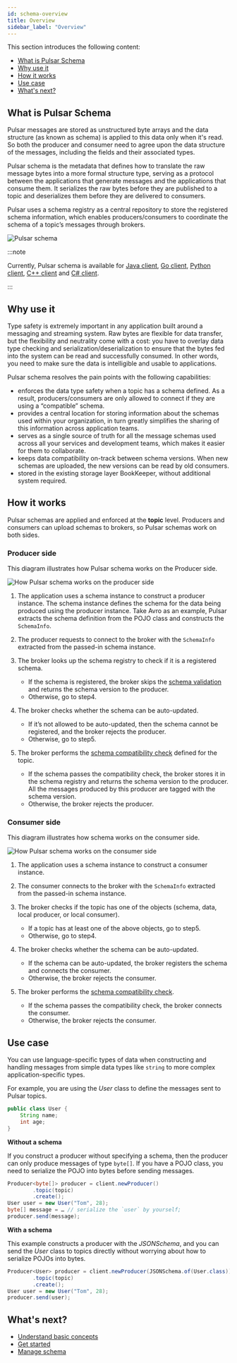 ```yaml
---
id: schema-overview
title: Overview
sidebar_label: "Overview"
---
```


This section introduces the following content:
* [What is Pulsar Schema](#what-is-pulsar-schema)
* [Why use it](#why-use-it)
* [How it works](#how-it-works)
* [Use case](#use-case)
* [What's next?](#whats-next)

## What is Pulsar Schema

Pulsar messages are stored as unstructured byte arrays and the data structure (as known as schema) is applied to this data only when it's read. So both the producer and consumer need to agree upon the data structure of the messages, including the fields and their associated types.

Pulsar schema is the metadata that defines how to translate the raw message bytes into a more formal structure type, serving as a protocol between the applications that generate messages and the applications that consume them. It serializes the raw bytes before they are published to a topic and deserializes them before they are delivered to consumers.

Pulsar uses a schema registry as a central repository to store the registered schema information, which enables producers/consumers to coordinate the schema of a topic’s messages through brokers.

![Pulsar schema](/assets/schema.svg)

:::note

Currently, Pulsar schema is available for [Java client](client-libraries-java.md), [Go client](client-libraries-go.md), [Python client](client-libraries-python.md), [C++ client](client-libraries-cpp.md) and [C# client](client-libraries-dotnet.md).

:::

## Why use it

Type safety is extremely important in any application built around a messaging and streaming system. Raw bytes are flexible for data transfer, but the flexibility and neutrality come with a cost: you have to overlay data type checking and serialization/deserialization to ensure that the bytes fed into the system can be read and successfully consumed. In other words, you need to make sure the data is intelligible and usable to applications.

Pulsar schema resolves the pain points with the following capabilities:
* enforces the data type safety when a topic has a schema defined. As a result, producers/consumers are only allowed to connect if they are using a “compatible” schema.
* provides a central location for storing information about the schemas used within your organization, in turn greatly simplifies the sharing of this information across application teams.
* serves as a single source of truth for all the message schemas used across all your services and development teams, which makes it easier for them to collaborate.
* keeps data compatibility on-track between schema versions. When new schemas are uploaded, the new versions can be read by old consumers. 
* stored in the existing storage layer BookKeeper, without additional system required.

## How it works

Pulsar schemas are applied and enforced at the **topic** level. Producers and consumers can upload schemas to brokers, so Pulsar schemas work on both sides.

### Producer side

This diagram illustrates how Pulsar schema works on the Producer side.

![How Pulsar schema works on the producer side](/assets/schema-producer.svg)

1. The application uses a schema instance to construct a producer instance. 
   The schema instance defines the schema for the data being produced using the producer instance. Take Avro as an example, Pulsar extracts the schema definition from the POJO class and constructs the `SchemaInfo`.

2. The producer requests to connect to the broker with the `SchemaInfo` extracted from the passed-in schema instance.
   
3. The broker looks up the schema registry to check if it is a registered schema. 
   * If the schema is registered, the broker skips the [schema validation](understand-schema.md#schema-validation) and returns the schema version to the producer.
   * Otherwise, go to step4.

4. The broker checks whether the schema can be auto-updated. 
   * If it’s not allowed to be auto-updated, then the schema cannot be registered, and the broker rejects the producer.
   * Otherwise, go to step5.

5. The broker performs the [schema compatibility check](understand-schema.md#schema-compatibility-check) defined for the topic.
   * If the schema passes the compatibility check, the broker stores it in the schema registry and returns the schema version to the producer. All the messages produced by this producer are tagged with the schema version. 
   * Otherwise, the broker rejects the producer.

### Consumer side

This diagram illustrates how schema works on the consumer side. 

![How Pulsar schema works on the consumer side](/assets/schema-consumer.svg)

1. The application uses a schema instance to construct a consumer instance.

2. The consumer connects to the broker with the `SchemaInfo` extracted from the passed-in schema instance.

3. The broker checks if the topic has one of the objects (schema, data, local producer, or local consumer).
   * If a topic has at least one of the above objects, go to step5.
   * Otherwise, go to step4.

4. The broker checks whether the schema can be auto-updated.
     * If the schema can be auto-updated, the broker registers the schema and connects the consumer.
     * Otherwise, the broker rejects the consumer.
       
5. The broker performs the [schema compatibility check](understand-schema.md#schema-compatibility-check).
     * If the schema passes the compatibility check, the broker connects the consumer.
     * Otherwise, the broker rejects the consumer. 

## Use case

You can use language-specific types of data when constructing and handling messages from simple data types like `string` to more complex application-specific types.

For example, you are using the _User_ class to define the messages sent to Pulsar topics.

```java
public class User {
    String name;
    int age;
}
```

**Without a schema**

If you construct a producer without specifying a schema, then the producer can only produce messages of type `byte[]`. If you have a POJO class, you need to serialize the POJO into bytes before sending messages.

```java
Producer<byte[]> producer = client.newProducer()
        .topic(topic)
        .create();
User user = new User("Tom", 28);
byte[] message = … // serialize the `user` by yourself;
producer.send(message);
```

**With a schema**

This example constructs a producer with the _JSONSchema_, and you can send the _User_ class to topics directly without worrying about how to serialize POJOs into bytes.

```java
Producer<User> producer = client.newProducer(JSONSchema.of(User.class))
        .topic(topic)
        .create();
User user = new User("Tom", 28);
producer.send(user);
```

## What's next?

* [Understand basic concepts](schema-understand.md)
* [Get started](schema-get-started.md)
* [Manage schema](admin-api-schemas.md)

